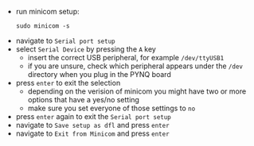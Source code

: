 - run minicom setup:
  ```console
  sudo minicom -s
  ```
- navigate to `Serial port setup`
- select `Serial Device` by pressing the `A` key
  - insert the correct USB peripheral, for example `/dev/ttyUSB1`
  - if you are unsure, check which peripheral appears under the `/dev` directory when you plug in the PYNQ board
- press `enter` to exit the selection
  - depending on the verision of minicom you might have two or more options that have a yes/no setting
  - make sure you set everyone of those settings to `no`
- press `enter` again to exit the `Serial port setup`
- navigate to `Save setup as dfl` and press `enter`
- navigate to `Exit from Minicom` and press `enter`
